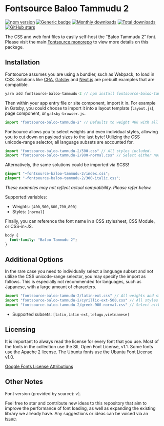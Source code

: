 # Fontsource Baloo Tammudu 2

[![npm version](https://badge.fury.io/js/fontsource-baloo-tammudu-2.svg)](https://www.npmjs.com/package/fontsource-baloo-tammudu-2) [![Generic badge](https://img.shields.io/badge/fontsource-passing-brightgreen)](https://github.com/fontsource/fontsource) [![Monthly downloads](https://badgen.net/npm/dm/fontsource-baloo-tammudu-2)](https://github.com/fontsource/fontsource) [![Total downloads](https://badgen.net/npm/dt/fontsource-baloo-tammudu-2)](https://github.com/fontsource/fontsource) [![GitHub stars](https://img.shields.io/github/stars/DecliningLotus/fontsource.svg?style=social&label=Star)](https://github.com/fontsource/fontsource/stargazers)

The CSS and web font files to easily self-host the “Baloo Tammudu 2” font. Please visit the main [Fontsource monorepo](https://github.com/fontsource/fontsource) to view more details on this package.

## Installation

Fontsource assumes you are using a bundler, such as Webpack, to load in CSS. Solutions like [CRA](https://create-react-app.dev/), [Gatsby](https://www.gatsbyjs.org/) and [Next.js](https://nextjs.org/) are prebuilt examples that are compatible.

```javascript
yarn add fontsource-baloo-tammudu-2 // npm install fontsource-baloo-tammudu-2
```

Then within your app entry file or site component, import it in. For example in Gatsby, you could choose to import it into a layout template (`layout.js`), page component, or `gatsby-browser.js`.

```javascript
import "fontsource-baloo-tammudu-2" // Defaults to weight 400 with all styles included.
```

Fontsource allows you to select weights and even individual styles, allowing you to cut down on payload sizes to the last byte! Utilizing the CSS unicode-range selector, all language subsets are accounted for.

```javascript
import "fontsource-baloo-tammudu-2/500.css" // All styles included.
import "fontsource-baloo-tammudu-2/900-normal.css" // Select either normal or italic.
```

Alternatively, the same solutions could be imported via SCSS!

```scss
@import "~fontsource-baloo-tammudu-2/index.css";
@import "~fontsource-baloo-tammudu-2/300-italic.css";
```

_These examples may not reflect actual compatibility. Please refer below._

Supported variables:

- Weights: `[400,500,600,700,800]`
- Styles: `[normal]`

Finally, you can reference the font name in a CSS stylesheet, CSS Module, or CSS-in-JS.

```css
body {
  font-family: "Baloo Tammudu 2";
}
```

## Additional Options

In the rare case you need to individually select a language subset and not utilize the CSS unicode-range selector, you may specify the import as follows. This is especially not recommended for languages, such as Japanese, with a large amount of characters.

```javascript
import "fontsource-baloo-tammudu-2/latin-ext.css" // All weights and styles included.
import "fontsource-baloo-tammudu-2/cyrillic-ext-500.css" // All styles included.
import "fontsource-baloo-tammudu-2/greek-900-normal.css" // Select either normal or italic.
```

- Supported subsets: `[latin,latin-ext,telugu,vietnamese]`

## Licensing

It is important to always read the license for every font that you use.
Most of the fonts in the collection use the SIL Open Font License, v1.1. Some fonts use the Apache 2 license. The Ubuntu fonts use the Ubuntu Font License v1.0.

[Google Fonts License Attributions](https://fonts.google.com/attribution)

## Other Notes

Font version (provided by source): `v1`.

Feel free to star and contribute new ideas to this repository that aim to improve the performance of font loading, as well as expanding the existing library we already have. Any suggestions or ideas can be voiced via an [issue](https://github.com/fontsource/fontsource/issues).
